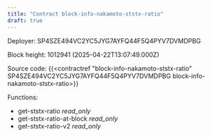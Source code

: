 ```yaml
---
title: "Contract block-info-nakamoto-ststx-ratio"
draft: true
---
```

Deployer: SP4SZE494VC2YC5JYG7AYFQ44F5Q4PYV7DVMDPBG


 



Block height: 1012941 (2025-04-22T13:07:49.000Z)

Source code: {{<contractref "block-info-nakamoto-ststx-ratio" SP4SZE494VC2YC5JYG7AYFQ44F5Q4PYV7DVMDPBG block-info-nakamoto-ststx-ratio>}}

Functions:

* get-ststx-ratio _read_only_
* get-ststx-ratio-at-block _read_only_
* get-ststx-ratio-v2 _read_only_
